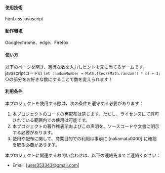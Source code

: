 #### 使用技術
html.css.javascript
#### 動作環境
Googlechrome、edge、Firefox
#### 使い方
以下のページを開き、適当な数を入力しヒントを元に当てるゲームです。
javascriptコードの `let randomNumber = Math.floor(Math.random() * ○) + 1;` 
○の部分をお好きな数にすることで数を変えられます！

#### 利用条件
本プロジェクトを使用する際は、次の条件を遵守する必要があります：

1. 本プロジェクトのコードの再配布は禁じます。ただし、ライセンスにて許可されている範囲内での使用は可能です。
2. 本プロジェクトの著作権表示およびこの声明を、ソースコードや文書に明示する必要があります。
3. 使用や配布に関して、商業目的での利用は事前に [nakamata0000] に確認を取る必要があります。

本プロジェクトに関連するお問い合わせは、以下の連絡先までご連絡ください：
- Email: [user353343@gmail.com]
